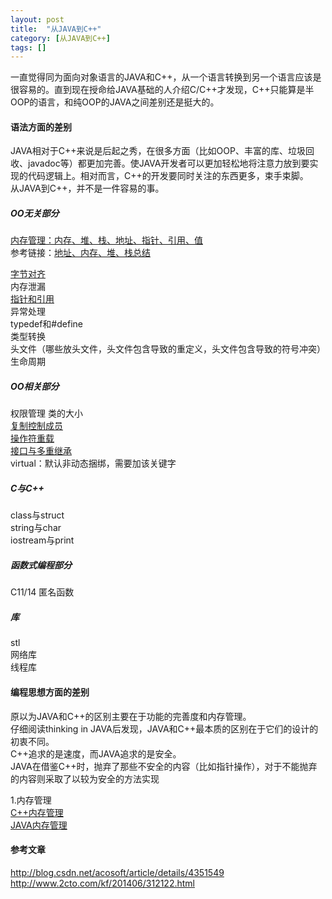 ```yaml
---
layout: post
title:  "从JAVA到C++"
category: [从JAVA到C++]
tags: []
---
```


一直觉得同为面向对象语言的JAVA和C++，从一个语言转换到另一个语言应该是很容易的。直到现在授命给JAVA基础的人介绍C/C++才发现，C++只能算是半OOP的语言，和纯OOP的JAVA之间差别还是挺大的。  

<!-- more -->

#### 语法方面的差别

JAVA相对于C++来说是后起之秀，在很多方面（比如OOP、丰富的库、垃圾回收、javadoc等）都更加完善。使JAVA开发者可以更加轻松地将注意力放到要实现的代码逻辑上。相对而言，C++的开发要同时关注的东西更多，束手束脚。  
从JAVA到C++，并不是一件容易的事。  

##### OO无关部分

[内存管理：内存、堆、栈、地址、指针、引用、值]()  
参考链接：[地址、内存、堆、栈总结](http://windmissing.github.io/%E7%BC%96%E7%A8%8B%E8%AF%AD%E8%A8%80/2012-01/address-memory-heap-stack.html)  
  
[字节对齐]()  
内存泄漏  
[指针和引用](http://windmissing.github.io/%E7%BC%96%E7%A8%8B%E8%AF%AD%E8%A8%80/2012-01/porinter-and-reference-in-cpp.html)  
异常处理  
typedef和#define  
类型转换  
头文件（哪些放头文件，头文件包含导致的重定义，头文件包含导致的符号冲突）  
生命周期

##### OO相关部分

权限管理
类的大小  
[复制控制成员](http://windmissing.github.io/%E7%BC%96%E7%A8%8B%E8%AF%AD%E8%A8%80/2012-01/copy-control-members-summerize.html)  
[操作符重载](http://windmissing.github.io/%E7%BC%96%E7%A8%8B%E8%AF%AD%E8%A8%80/2012-01/operator-overloading-in-cpp.html)  
[接口与多重继承](http://windmissing.github.io/%E7%BC%96%E7%A8%8B%E8%AF%AD%E8%A8%80/2015-12/supperclass-inheritance.html)  
virtual：默认非动态捆绑，需要加该关键字  

##### C与C++

class与struct  
string与char  
iostream与print

##### 函数式编程部分

C11/14
匿名函数

##### 库

stl  
网络库  
线程库  

#### 编程思想方面的差别

原以为JAVA和C++的区别主要在于功能的完善度和内存管理。  
仔细阅读thinking in JAVA后发现，JAVA和C++最本质的区别在于它们的设计的初衷不同。  
C++追求的是速度，而JAVA追求的是安全。  
JAVA在借鉴C++时，抛弃了那些不安全的内容（比如指针操作），对于不能抛弃的内容则采取了以较为安全的方法实现

1.内存管理  
[C++内存管理]()  
[JAVA内存管理]()

#### 参考文章

http://blog.csdn.net/acosoft/article/details/4351549  
http://www.2cto.com/kf/201406/312122.html